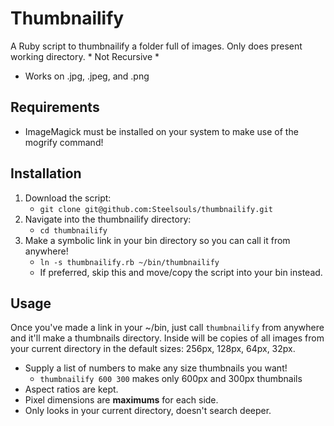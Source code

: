 # Thumbnailify

A Ruby script to thumbnailify a folder full of images.
Only does present working directory. * Not Recursive *
* Works on .jpg, .jpeg, and .png

## Requirements

* ImageMagick must be installed on your system to make use of the mogrify command!

## Installation

1. Download the script:
	* `git clone git@github.com:Steelsouls/thumbnailify.git`
2. Navigate into the thumbnailify directory:
	* `cd thumbnailify`
3. Make a symbolic link in your bin directory so you can call it from anywhere!
	* `ln -s thumbnailify.rb ~/bin/thumbnailify`
	* If preferred, skip this and move/copy the script into your bin instead.

## Usage

Once you've made a link in your ~/bin, just call `thumbnailify` from anywhere and it'll make a thumbnails directory. Inside will be copies of all images from your current directory in the default sizes: 256px, 128px, 64px, 32px.
* Supply a list of numbers to make any size thumbnails you want!
	* `thumbnailify 600 300` makes only 600px and 300px thumbnails
* Aspect ratios are kept.
* Pixel dimensions are __maximums__ for each side.
* Only looks in your current directory, doesn't search deeper.
